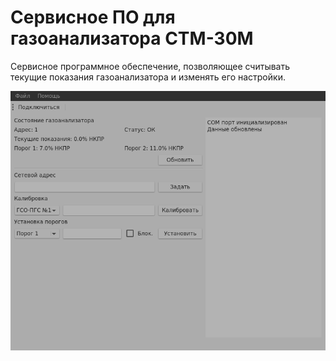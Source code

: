 # Сервисное ПО для газоанализатора СТМ-30М
Сервисное программное обеспечение, позволяющее считывать текущие показания газоанализатора и изменять его настройки. 

![img](/screenshots/main_window.png?raw=true "Главное окно программы")
